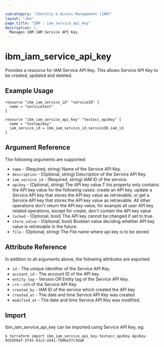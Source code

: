 ```yaml
---

subcategory: "Identity & Access Management (IAM)"
layout: "ibm"
page_title: "IBM : iam_service_api_key"
description: |-
  Manages IBM IAM Service API Key.
---
```


# ibm\_iam_service_api_key

Provides a resource for IAM Service API Key. This allows Service API Key to be created, updated and deleted.

## Example Usage

```hcl
resource "ibm_iam_service_id" "serviceID" {
  name = "servicetest"
}

resource "ibm_iam_service_api_key" "testacc_apiKey" {
  name = "testapikey"
  iam_service_id = ibm_iam_service_id.serviceID.iam_id
}
```

## Argument Reference

The following arguments are supported:

* `name` - (Required, string) Name of the Service API Key.
* `description` - (Optional, string) Description of the Service API Key.
* `iam_service_id` - (Required, string) IAM ID of the service.
* `apikey` - (Optional, string) The API key value.T his property only contains the API key value for the following cases: create an API key, update a Service API key that stores the API key value as retrievable, or get a Service API key that stores the API key value as retrievable. All other operations don't return the API key value, for example all user API key related operations, except for create, don't contain the API key value 
* `locked` - (Optional, bool) The API key cannot be changed if set to true.
* `store_value` - (Optional, bool) Boolean value deciding whether API key value is retrievable in the future.
* `file` - (Optional, string) The File name where api key is to be stored.

## Attribute Reference

In addition to all arguments above, the following attributes are exported:

* `id` - The unique identifier of the Service API Key.
* `account_id` - The account ID of the API key.
* `entity_tag` - Version OR Entity tag of the Service API Key.
* `crn` - crn of the Service API Key.
* `created_by` - IAM ID of the service which created the API key
* `created_at` - The date and time Service API Key was created
* `modified_at` - The date and time Service API Key was modified.

## Import

ibm_iam_service_api_key can be imported using Service API Key, eg:

```
$ terraform import ibm_iam_service_api_key.testacc_apiKey ApiKey-9d1958af-5f42-41c2-a541-7b0be37c3da0
```